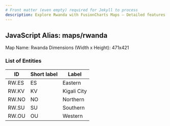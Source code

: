 ```yaml
---
# Front matter (even empty) required for Jekyll to process
description: Explore Rwanda with FusionCharts Maps – Detailed features for seamless integration. Try now & enhance your data visualization today! 
---
```


## JavaScript Alias: maps/rwanda

Map Name: Rwanda
Dimensions (Width x Height): 471x421





### List of Entities

ID | Short label | Label
---|---|---|
RW.ES|ES|Eastern
RW.KV|KV|Kigali City
RW.NO|NO|Northern
RW.SU|SU|Southern
RW.OU|OU|Western

